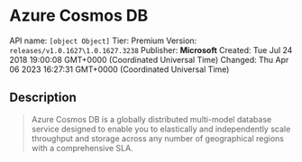 # Azure Cosmos DB
API name: `[object Object]`
Tier: Premium
Version: `releases/v1.0.1627\1.0.1627.3238`
Publisher: **Microsoft**
Created: Tue Jul 24 2018 19:00:08 GMT+0000 (Coordinated Universal Time)
Changed: Thu Apr 06 2023 16:27:31 GMT+0000 (Coordinated Universal Time)

## Description
> Azure Cosmos DB is a globally distributed multi-model database service designed to enable you to elastically and independently scale throughput and storage across any number of geographical regions with a comprehensive SLA.
